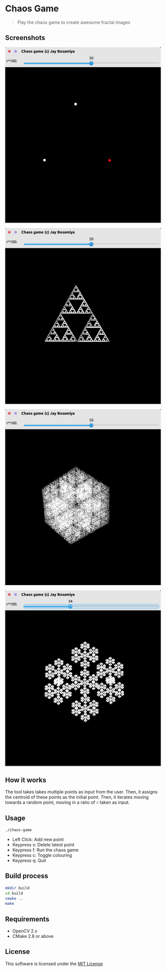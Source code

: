 Chaos Game
==========

> Play the chaos game to create awesome fractal images

Screenshots
-----------

![](images/screenshot1.jpg)

![](images/screenshot2.jpg)

![](images/screenshot3.jpg)

![](images/screenshot4.jpg)

How it works
------------

The tool takes takes multiple points as input from the user. Then, it assigns the centroid of these points as the initial point. Then, it iterates moving towards a random point, moving in a ratio of `r` taken as input.

Usage
-----

```bash
./chaos-game
```

+ Left Click: Add new point
+ Keypress x: Delete latest point
+ Keypress f: Run the chaos game
+ Keypress c: Toggle colouring
+ Keypress q: Quit


Build process
-------------

```bash
mkdir build
cd build
cmake ..
make
```

Requirements
------------

+ OpenCV 2.x
+ CMake 2.8 or above

License
-------

This software is licensed under the [MIT License](http://jay.mit-license.org/2016)
